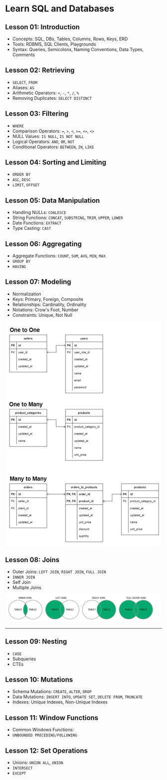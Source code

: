 # Learn SQL and Databases

## Lesson 01: Introduction

- Concepts: SQL, DBs, Tables, Columns, Rows, Keys, ERD
- Tools: RDBMS, SQL Clients, Playgrounds
- Syntax: Queries, Semicolons, Naming Conventions, Data Types, Comments

## Lesson 02: Retrieving

- `SELECT`, `FROM`
- Aliases: `AS`
- Arithmetic Operators: `+`, `-`, `*`, `/`, `%`
- Removing Duplicates: `SELECT DISTINCT`

## Lesson 03: Filtering

- `WHERE`
- Comparison Operators: `=`, `>`, `<`, `>=`, `<=`, `<>`
- NULL Values: `IS NULL`, `IS NOT NULL`
- Logical Operators: `AND`, `OR`, `NOT`
- Conditional Operators: `BETWEEN`, `IN`, `LIKE`

## Lesson 04: Sorting and Limiting

- `ORDER BY`
- `ASC`, `DESC`
- `LIMIT`, `OFFSET`

## Lesson 05: Data Manipulation

- Handling NULLs: `COALESCE`
- String Functions: `CONCAT`, `SUBSTRING`, `TRIM`, `UPPER`, `LOWER`
- Date Functions: `EXTRACT`
- Type Casting: `CAST`

## Lesson 06: Aggregating

- Aggregate Functions: `COUNT`, `SUM`, `AVG`, `MIN`, `MAX`
- `GROUP BY`
- `HAVING`

## Lesson 07: Modeling

- Normalization
- Keys: Primary, Foreign, Composite
- Relationships: Cardinality, Ordinality
- Notations: Crow's Foot, Number
- Constraints: Unique, Not Null

![img-data-modeling](/lessons/sql/resources/img-modeling.png)

## Lesson 08: Joins

- Outer Joins: `LEFT JOIN`, `RIGHT JOIN`, `FULL JOIN`
- `INNER JOIN`
- Self Join
- Multiple Joins

![img-joins](/lessons/sql/resources/img-joins.png)

---

## Lesson 09: Nesting

- `CASE`
- Subqueries
- CTEs

## Lesson 10: Mutations

- Schema Mutations: `CREATE`, `ALTER`, `DROP`
- Data Mutations: `INSERT INTO`, `UPDATE SET`, `DELETE FROM`, `TRUNCATE`
- Indexes: Unique Indexes, Non-Unique Indexes

## Lesson 11: Window Functions

- Common Windows Functions:
- `UNBOUNDED PRECEDING/FOLLOWING`

## Lesson 12: Set Operations

- Unions: `UNION ALL`, `UNION`
- `INTERSECT`
- `EXCEPT`
